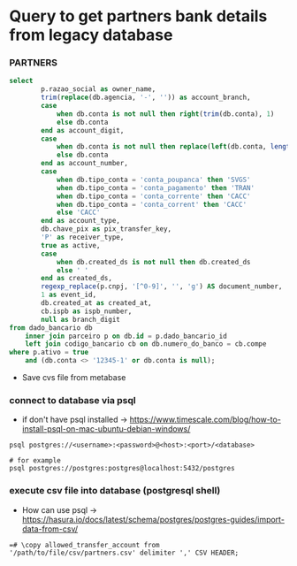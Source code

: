 # Query to get partners bank details from legacy database

### PARTNERS
```sql
select 
        p.razao_social as owner_name,
        trim(replace(db.agencia, '-', '')) as account_branch,
        case
            when db.conta is not null then right(trim(db.conta), 1)
            else db.conta
        end as account_digit,
        case
            when db.conta is not null then replace(left(db.conta, length(db.conta) - 1), '-', '')
            else db.conta
        end as account_number,
        case
            when db.tipo_conta = 'conta_poupanca' then 'SVGS'
            when db.tipo_conta = 'conta_pagamento' then 'TRAN'
            when db.tipo_conta = 'conta_corrente' then 'CACC'
            when db.tipo_conta = 'conta_corrent' then 'CACC'
            else 'CACC'
        end as account_type,
        db.chave_pix as pix_transfer_key,
        'P' as receiver_type,
        true as active,
        case
            when db.created_ds is not null then db.created_ds
            else ' ' 
        end as created_ds,
        regexp_replace(p.cnpj, '[^0-9]', '', 'g') AS document_number,
        1 as event_id,
        db.created_at as created_at,
        cb.ispb as ispb_number,
        null as branch_digit
from dado_bancario db
    inner join parceiro p on db.id = p.dado_bancario_id
    left join codigo_bancario cb on db.numero_do_banco = cb.compe
where p.ativo = true
	and (db.conta <> '12345-1' or db.conta is null);
```

* Save cvs file from metabase


### connect to database via psql
- if don't have psql installed -> https://www.timescale.com/blog/how-to-install-psql-on-mac-ubuntu-debian-windows/ 

```shell
psql postgres://<username>:<password>@<host>:<port>/<database>

# for example
psql postgres://postgres:postgres@localhost:5432/postgres
```

### execute csv file into database (postgresql shell)
- How can use psql -> https://hasura.io/docs/latest/schema/postgres/postgres-guides/import-data-from-csv/
```shell
=# \copy allowed_transfer_account from '/path/to/file/csv/partners.csv' delimiter ',' CSV HEADER;
```
